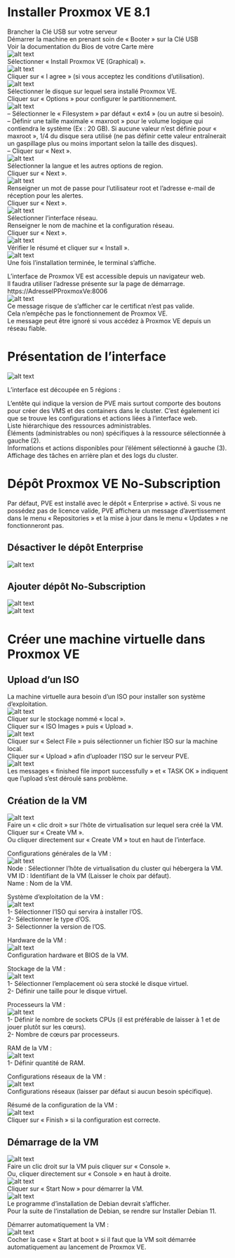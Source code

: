 # Installer Proxmox VE 8.1

Brancher la Clé USB sur votre serveur  
Démarrer la machine en prenant soin de « Booter » sur la Clé USB  
Voir la documentation du Bios de votre Carte mère  
![alt text](images/proxmox_installer.webp)   
Sélectionner « Install Proxmox VE (Graphical) ».  
![alt text](images/proxmox_install_i_agree.webp)  
Cliquer sur « I agree » (si vous acceptez les conditions d’utilisation).  
![alt text](images/proxmox_install_select_disks_simple.webp)  
Sélectionner le disque sur lequel sera installé Proxmox VE.  
Cliquer sur « Options » pour configurer le partitionnement.  
![alt text](images/proxmox_install_disks_advanced_options.webp)  
– Sélectionner le « Filesystem » par défaut « ext4 » (ou un autre si besoin).  
– Définir une taille maximale « maxroot » pour le volume logique qui contiendra le système (Ex : 20 GB). Si aucune valeur n’est définie pour « maxroot », 1/4 du disque sera utilisé (ne pas définir cette valeur entraînerait un gaspillage plus ou moins important selon la taille des disques).  
– Cliquer sur « Next ».  
![alt text](images/proxmox_install_lang.webp)  
Sélectionner la langue et les autres options de region.  
Cliquer sur « Next ».  
![alt text](images/proxmox_install_password_and_mail.webp)  
Renseigner un mot de passe pour l’utilisateur root et l’adresse e-mail de réception pour les alertes.  
Cliquer sur « Next ».  
![alt text](images/proxmox_install_network.webp)  
Sélectionner l’interface réseau.  
Renseigner le nom de machine et la configuration réseau.  
Cliquer sur « Next ».  
![alt text](images/proxmox_install_summary.webp)  
Vérifier le résumé et cliquer sur « Install ».  
![alt text](images/proxmox_install_finish.webp)  
Une fois l’installation terminée, le terminal s’affiche.  

L’interface de Proxmox VE est accessible depuis un navigateur web.  
Il faudra utiliser l’adresse présente sur la page de démarrage.  
https://AdresseIPProxmoxVe:8006  
![alt text](images/proxmox_install_finish.webp)  
Ce message risque de s’afficher car le certificat n’est pas valide.  
Cela n’empêche pas le fonctionnement de Proxmox VE.  
Le message peut être ignoré si vous accédez à Proxmox VE depuis un réseau fiable.  

# Présentation de l’interface
![alt text](images/proxmox_interface_overview.webp)  

L’interface est découpée en 5 régions :  

L’entête qui indique la version de PVE mais surtout comporte des boutons pour créer des VMS et des containers dans le cluster. C’est également ici que se trouve les configurations et actions liées à l’interface web.  
Liste hiérarchique des ressources administrables.  
Éléments (administrables ou non) spécifiques à la ressource sélectionnée à gauche (2).  
Informations et actions disponibles pour l’élément sélectionné à gauche (3).  
Affichage des tâches en arrière plan et des logs du cluster.  

# Dépôt Proxmox VE No-Subscription

Par défaut, PVE est installé avec le dépôt « Enterprise » activé.
Si vous ne possédez pas de licence valide, PVE affichera un message d’avertissement dans le menu « Repositories » et la mise à jour dans le menu « Updates » ne fonctionneront pas.
## Désactiver le dépôt Enterprise
![alt text](images/proxmox_package_repository_disable_enterprise_1.webp)  
## Ajouter dépôt No-Subscription
![alt text](images/proxmox_package_repository_enable_no-subscription_1.webp)  
![alt text](images/proxmox_package_repository_enable_no-subscription_2.webp)  

# Créer une machine virtuelle dans Proxmox VE
## Upload d’un ISO

La machine virtuelle aura besoin d’un ISO pour installer son système d’exploitation.  
![alt text](images/proxmox_upload_iso_1.webp)  
Cliquer sur le stockage nommé « local ».  
Cliquer sur « ISO Images » puis « Upload ».  
![alt text](images/proxmox_upload_iso_2.webp)  
Cliquer sur « Select File » puis sélectionner un fichier ISO sur la machine local.  
Cliquer sur « Upload » afin d’uploader l’ISO sur le serveur PVE.  
![alt text](images/proxmox_upload_iso_3.webp)  
Les messages « finished file import successfully » et « TASK OK » indiquent que l’upload s’est déroulé sans problème.  
## Création de la VM
![alt text](images/proxmox_create_vm_1.webp)  
Faire un « clic droit » sur l’hôte de virtualisation sur lequel sera créé la VM.  
Cliquer sur « Create VM ».  
Ou cliquer directement sur « Create VM » tout en haut de l’interface.  

Configurations générales de la VM :  
![alt text](images/proxmox_create_vm_2.webp)  
Node : Sélectionner l’hôte de virtualisation du cluster qui hébergera la VM.  
VM ID : Identifiant de la VM (Laisser le choix par défaut).  
Name : Nom de la VM.  

Système d’exploitation de la VM :  
![alt text](images/proxmox_create_vm_3.webp)  
1- Sélectionner l’ISO qui servira à installer l’OS.  
2- Sélectionner le type d’OS.  
3- Sélectionner la version de l’OS.  

Hardware de la VM :  
![alt text](images/proxmox_create_vm_4.webp)  
Configuration hardware et BIOS de la VM.  

Stockage de la VM :  
![alt text](images/proxmox_create_vm_disk.webp)  
1- Sélectionner l’emplacement où sera stocké le disque virtuel.  
2- Définir une taille pour le disque virtuel.  

Processeurs la VM :  
![alt text](images/proxmox_create_vm_cpu.webp)  
1- Définir le nombre de sockets CPUs (il est préférable de laisser à 1 et de jouer plutôt sur les cœurs).  
2- Nombre de cœurs par processeurs.  

RAM de la VM :  
![alt text](images/proxmox_create_vm_ram.webp)  
1- Définir quantité de RAM.  

Configurations réseaux de la VM :  
![alt text](images/proxmox_create_vm_network.webp)  
Configurations réseaux (laisser par défaut si aucun besoin spécifique).  

Résumé de la configuration de la VM :  
![alt text](images/proxmox_create_vm_summary.webp)  
Cliquer sur « Finish » si la configuration est correcte.  
## Démarrage de la VM
![alt text](images/proxmox_start_console.webp)  
Faire un clic droit sur la VM puis cliquer sur « Console ».  
Ou, cliquer directement sur « Console » en haut à droite.  
![alt text](images/proxmox_start_console_start_vm.webp)  
Cliquer sur « Start Now » pour démarrer la VM.  
![alt text](images/proxmox_start_debian_install.webp)  
Le programme d’installation de Debian devrait s’afficher.  
Pour la suite de l’installation de Debian, se rendre sur Installer Debian 11.  

Démarrer automatiquement la VM :  
![alt text](images/proxmox_vm_autostart_start_at_boot.webp)  
Cocher la case « Start at boot » si il faut que la VM soit démarrée automatiquement au lancement de Proxmox VE.  